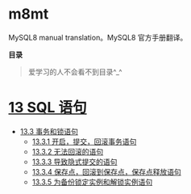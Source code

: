 # m8mt
MySQL8 manual translation。MySQL8 官方手册翻译。

**目录**

> 爱学习的人不会看不到目录^_^

# [13 SQL 语句](./13-SQL语句.md)

* [13.3 事务和锁语句](./13-SQL语句/3-事务和锁语句.md)
  * [13.3.1 开启，提交，回滚事务语句](./13-SQL语句/3-事务和锁语句/1-开启，提交，回滚事务语句.md)
  * [13.3.2 无法回滚的语句](./13-SQL语句/3-事务和锁语句/2-无法回滚的语句.md)
  * [13.3.3 导致隐式提交的语句](./13-SQL语句/3-事务和锁语句/3-导致隐式提交的语句.md)
  * [13.3.4 保存点，回滚到保存点，保存点释放语句](./13-SQL语句/3-事务和锁语句/4-保存点，回滚到保存点，保存点释放语句.md)
  * [13.3.5 为备份锁定实例和解锁实例语句](./13-SQL语句/3-事务和锁语句/5-为备份锁定实例和解锁实例语句.md)
